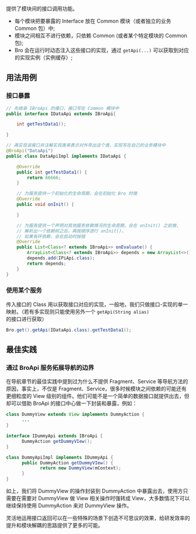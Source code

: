 提供了模块间的接口调用功能。

- 每个模块把要暴露的 Interface 放在 Common 模块（或者独立的业务 Common 包）中;
- 模块之间相互不进行依赖，只依赖 Common (或者某个特定模块的 Common 包);
- Bro 会在运行时动态注入这些接口的实现，通过 `getApi(...)` 可以获取到对应的实现实例（实例缓存）;

## 用法用例

### 接口暴露

``` java
// 先继承 IBroApi 的接口，接口写在 Common 模块中
public interface IDataApi extends IBroApi{

    int getTestData1();

}

// 再实现该接口并注解实现类来表示对外导出这个类，实现写在自己的业务模块中
@BroApi("DataApi")
public class DataApiImpl implements IDataApi {

    @Override
    public int getTestData1() {
        return 66666;
    }

    // 为服务提供一个初始化的生命周期，会在初始化 Bro 时做
    @Override
    public void onInit() {

    }

    // 为服务提供一个声明对其他服务依赖情况的生命周期，会在 onInit() 之前做，
    // 解析出一个依赖树之后，再按顺序进行 onInit()，
    // 如果有环依赖，会在启动时抛错
    @Override
    public List<Class<? extends IBroApi>> onEvaluate() {
        ArrayList<Class<? extends IBroApi>> depends = new ArrayList<>();
        depends.add(IPiApi.class);
        return depends;
    }
}
```

### 使用某个服务

传入接口的 Class 用以获取接口对应的实现，一般地，我们只做接口-实现的单一映射。（若有多实现则只能使用另外一个 `getApi(String alias)` 的接口进行获取）

``` java
Bro.get().getApi(IDataApi.class).getTestData1();
```

## 最佳实践

### 通过 BroApi 服务拓展导航的边界

在导航章节的最佳实践中提到过为什么不提供 Fragment、Service 等导航方法的原因，事实上，不仅是 Fragment、Service，很多时候模块之间依赖的可能还有更细粒度的 View 级别的组件。他们可能不是一个简单的数据接口就提供出去，但却可以借助 BroApi 的接口中心做一下封装和暴露，例如：

``` java
class DummyView extends View implements DummyAction {
      ...
}

interface IDummyApi extends IBroApi {
      DummyAction getDummyVIew();
}

class DummyApiImpl implements IDummyApi {
      public DummyAction getDummyVIew() {
             return new DummyView(mContext);
      }
}
```

如上，我们将 DummyView 的操作封装到 DummyAction 中暴露出去，使用方只需要在需要对 DummyView 做 View 相关操作时强转成 View，大多数情况下可以继续保持使用 DummyAction 来对 DummyView 操作。

灵活地运用接口返回可以在一些特殊的场景下创造不可思议的效果，给研发效率的提升和模块解耦的思路提供了更多的可能。


